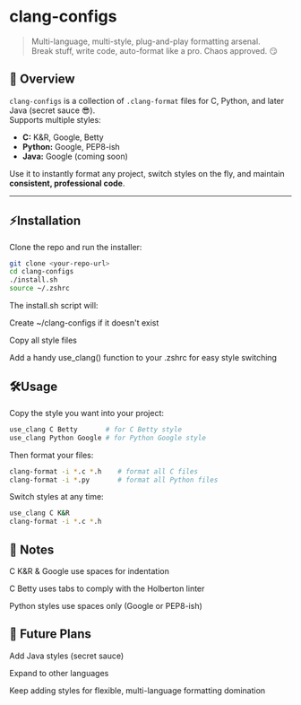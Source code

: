 # clang-configs

> Multi-language, multi-style, plug-and-play formatting arsenal.  
> Break stuff, write code, auto-format like a pro. Chaos approved. 😏

## 🧩 Overview

`clang-configs` is a collection of `.clang-format` files for C, Python, and later Java (secret sauce 😎).  
Supports multiple styles:

- **C:** K&R, Google, Betty  
- **Python:** Google, PEP8-ish  
- **Java:** Google (coming soon)

Use it to instantly format any project, switch styles on the fly, and maintain **consistent, professional code**.

---

## ⚡Installation

Clone the repo and run the installer:

```bash
git clone <your-repo-url>
cd clang-configs
./install.sh
source ~/.zshrc
```

The install.sh script will:

Create ~/clang-configs if it doesn't exist

Copy all style files

Add a handy use_clang() function to your .zshrc for easy style switching

## 🛠️Usage
Copy the style you want into your project:

```bash
use_clang C Betty       # for C Betty style
use_clang Python Google # for Python Google style
```
Then format your files:

```bash
clang-format -i *.c *.h    # format all C files
clang-format -i *.py       # format all Python files
```
Switch styles at any time:

```bash
use_clang C K&R
clang-format -i *.c *.h
```

## 📌 Notes
C K&R & Google use spaces for indentation

C Betty uses tabs to comply with the Holberton linter

Python styles use spaces only (Google or PEP8-ish)

## 🚀 Future Plans
Add Java styles (secret sauce)

Expand to other languages

Keep adding styles for flexible, multi-language formatting domination
